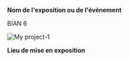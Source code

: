 **Nom de l'exposition ou de l'événement**

BIAN 6

![My project-1](https://user-images.githubusercontent.com/112108214/219437691-da50414d-ac4f-4e5d-8155-8721ce19d4ff.png)

**Lieu de mise en exposition**



